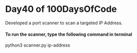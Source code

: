 # Day40 of 100DaysOfCode
Developed a port scanner to scan a targeted IP Address.

#### To run the scanner, type the following command in terminal
python3 scanner.py ip-address
